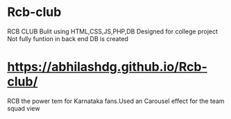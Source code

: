# Rcb-club
RCB CLUB Bulit using HTML,CSS,JS,PHP,DB
Designed for college project
Not fully funtion in back end
DB is created 
# https://abhilashdg.github.io/Rcb-club/
RCB the power tem for Karnataka fans.Used an Carousel effect for the team squad view
